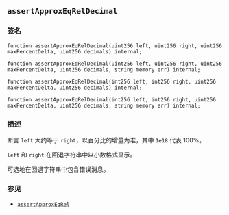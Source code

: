 ## `assertApproxEqRelDecimal`

### 签名

```solidity
function assertApproxEqRelDecimal(uint256 left, uint256 right, uint256 maxPercentDelta, uint256 decimals) internal;
```

```solidity
function assertApproxEqRelDecimal(uint256 left, uint256 right, uint256 maxPercentDelta, uint256 decimals, string memory err) internal;
```

```solidity
function assertApproxEqRelDecimal(int256 left, int256 right, uint256 maxPercentDelta, uint256 decimals) internal;
```

```solidity
function assertApproxEqRelDecimal(int256 left, int256 right, uint256 maxPercentDelta, uint256 decimals, string memory err) internal;
```

### 描述

断言 `left` 大约等于 `right`，以百分比的增量为准，其中 `1e18` 代表 100%。

`left` 和 `right` 在回退字符串中以小数格式显示。

可选地在回退字符串中包含错误消息。

### 参见

- [`assertApproxEqRel`](./assertApproxEqRel.md)